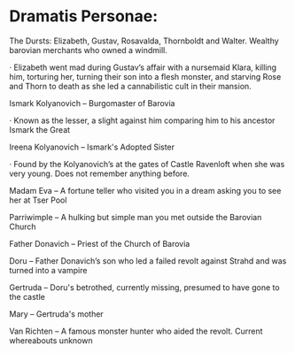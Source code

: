 # Dramatis Personae:
The Dursts: Elizabeth, Gustav, Rosavalda, Thornboldt and Walter. Wealthy barovian merchants who owned a windmill.

· Elizabeth went mad during Gustav’s affair with a nursemaid Klara, killing him, torturing her, turning their son into a flesh monster, and starving Rose and Thorn to death as she led a cannabilistic cult in their mansion.

Ismark Kolyanovich – Burgomaster of Barovia

· Known as the lesser, a slight against him comparing him to his ancestor Ismark the Great

Ireena Kolyanovich – Ismark's Adopted Sister

· Found by the Kolyanovich’s at the gates of Castle Ravenloft when she was very young. Does not remember anything before.

Madam Eva – A fortune teller who visited you in a dream asking you to see her at Tser Pool

Parriwimple – A hulking but simple man you met outside the Barovian Church

Father Donavich – Priest of the Church of Barovia

Doru – Father Donavich’s son who led a failed revolt against Strahd and was turned into a vampire

Gertruda – Doru's betrothed, currently missing, presumed to have gone to the castle

Mary – Gertruda's mother

Van Richten – A famous monster hunter who aided the revolt. Current whereabouts unknown



 

